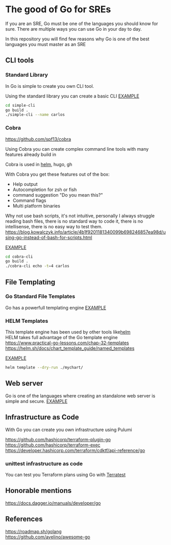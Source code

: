 # The good of Go for SREs

If you are an SRE, Go must be one of the languages you should know for sure.
There are multiple ways you can use Go in your day to day.

In this repository you will find few reasons why Go is one of the best languages you must master as an SRE

## CLI tools

### Standard Library

In Go is simple to create you own CLI tool. 

Using the standard library you can create a basic CLI 
[EXAMPLE](./simple-cli/main.go) 
```sh 
cd simple-cli
go build .
./simple-cli --name carlos
```

### Cobra 
https://github.com/spf13/cobra   

Using Cobra you can create complex command line tools with many features already build in

Cobra is used in [helm](https://github.com/helm/helm/blob/main/cmd/helm/root.go), hugo, gh

With Cobra you get these features out of the box:
- Help output
- Autocompletion for zsh or fish
- command suggestion "Do you mean this?"
- Command flags	
- Multi platform binaries

Why not use bash scripts, it's not intuitive, personally I always struggle reading bash files, there is no standard way to code it, there is no intellisense, there is no easy way to test them.   
https://blog.kowalczyk.info/article/4b1f9201181340099b698246857ea98d/using-go-instead-of-bash-for-scripts.html

[EXAMPLE](./cobra-cli/main.go)
```sh 
cd cobra-cli
go build .
./cobra-cli echo -t=4 carlos
```

## File Templating

### Go Standard File Templates
Go has a powerfull templating engine 
[EXAMPLE](./templates/main.go)

### HELM Templates
This template engine has been used by other tools like[helm](./helm/mychart/templates/configmap.yaml)   
HELM takes full advantage of the Go template engine  
<https://www.practical-go-lessons.com/chap-32-templates>  
<https://helm.sh/docs/chart_template_guide/named_templates>

[EXAMPLE](./helm/mychart/templates/configmap.yaml)
```sh
helm template --dry-run ./mychart/
```

## Web server
Go is one of the languages where creating an standalone web server is simple and secure.
[EXAMPLE](./web-server/main.go)

## Infrastructure as Code

With Go you can create you own infrastructure using Pulumi 

<https://github.com/hashicorp/terraform-plugin-go>   
<https://github.com/hashicorp/terraform-exec>   
<https://developer.hashicorp.com/terraform/cdktf/api-reference/go>  

### unittest infrastructure as code
You can test you Terraform plans using Go with [Terratest](./terratest/main.tf)

## Honorable mentions
https://docs.dagger.io/manuals/developer/go 


## References
https://roadmap.sh/golang   
https://github.com/avelino/awesome-go   